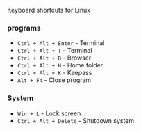 Keyboard shortcuts for Linux

### programs
* `Ctrl + Alt + Enter`  - Terminal
* `Ctrl + Alt + T`  - Terminal
* `Ctrl + Alt + B`  - Browser
* `Ctrl + Alt + H`  - Home folder
* `Ctrl + Alt + K`  - Keepass
* `Alt + F4`  - Close program

### System
* `Win + L` - Lock screen
* `Ctrl + Alt + Delete`  - Shutdown system
